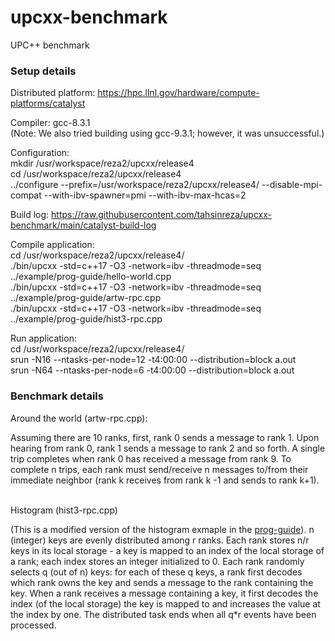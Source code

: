 # upcxx-benchmark
UPC++ benchmark

<h3>Setup details</h3> 

Distributed platform:
https://hpc.llnl.gov/hardware/compute-platforms/catalyst
<br>

Compiler: 
gcc-8.3.1
<br>
(Note: We also tried building using gcc-9.3.1; however, it was unsuccessful.)  

Configuration:
<br>
mkdir /usr/workspace/reza2/upcxx/release4
<br>
cd /usr/workspace/reza2/upcxx/release4
<br>
../configure --prefix=/usr/workspace/reza2/upcxx/release4/ --disable-mpi-compat --with-ibv-spawner=pmi --with-ibv-max-hcas=2
<br>

Build log: https://raw.githubusercontent.com/tahsinreza/upcxx-benchmark/main/catalyst-build-log
<br>

Compile application:
<br>
cd /usr/workspace/reza2/upcxx/release4/
<br>
./bin/upcxx -std=c++17 -O3 -network=ibv -threadmode=seq ../example/prog-guide/hello-world.cpp
<br>
./bin/upcxx -std=c++17 -O3 -network=ibv -threadmode=seq ../example/prog-guide/artw-rpc.cpp
<br>
./bin/upcxx -std=c++17 -O3 -network=ibv -threadmode=seq ../example/prog-guide/hist3-rpc.cpp
<br>

Run application:
<br>
cd /usr/workspace/reza2/upcxx/release4/
<br>
srun -N16 --ntasks-per-node=12 -t4:00:00 --distribution=block a.out
<br>
srun -N64 --ntasks-per-node=6 -t4:00:00 --distribution=block a.out
<br>

<h3>Benchmark details</h3>

Around the world (artw-rpc.cpp):

Assuming there are 10 ranks, first, rank 0 sends a message to rank 1. Upon hearing from rank 0, rank 1 sends a message to rank 2 and so forth. A single trip completes when rank 0 has received a message from rank 9. To complete n trips, each rank must send/receive n messages to/from their immediate neighbor (rank k receives from rank k -1 and sends to rank k+1).  
<br>

Histogram (hist3-rpc.cpp)

(This is a modified version of the histogram exmaple in the <a href="https://bitbucket.org/berkeleylab/upcxx/src/master/example/prog-guide/">prog-guide</a>). n (integer) keys are evenly distributed among r ranks. Each rank stores n/r keys in its local storage - a key is mapped to an index of the local storage of a rank; each index stores an integer initialized to 0. Each rank randomly selects q (out of n) keys: for each of these q keys, a rank first decodes which rank owns the key and sends a message to the rank containing the key. When a rank receives a message containing a key, it first decodes the index (of the local storage) the key is mapped to and increases the value at the index by one. The distributed task ends when all q\*r events have been processed. 

<br>
